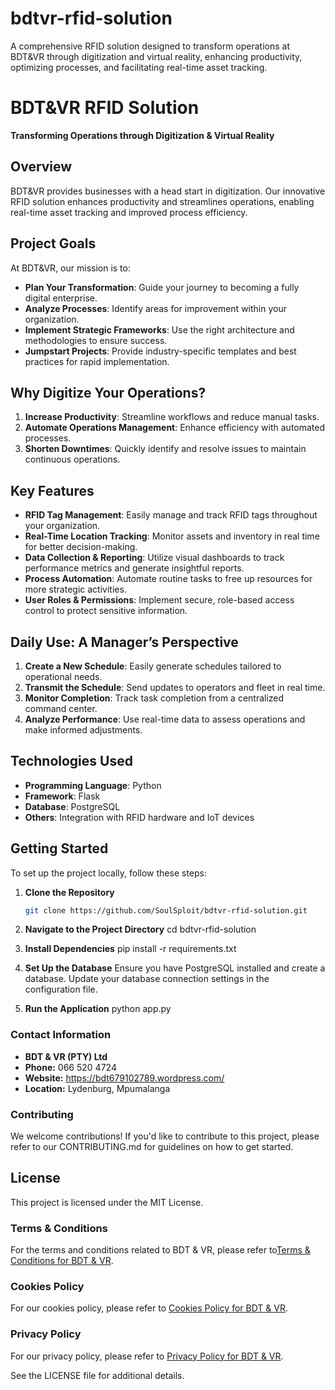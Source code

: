 # bdtvr-rfid-solution
A comprehensive RFID solution designed to transform operations at BDT&amp;VR through digitization and virtual reality, enhancing productivity, optimizing processes, and facilitating real-time asset tracking.

# BDT&VR RFID Solution

**Transforming Operations through Digitization & Virtual Reality**

## Overview
BDT&VR provides businesses with a head start in digitization. Our innovative RFID solution enhances productivity and streamlines operations, enabling real-time asset tracking and improved process efficiency.

## Project Goals
At BDT&VR, our mission is to:
- **Plan Your Transformation**: Guide your journey to becoming a fully digital enterprise.
- **Analyze Processes**: Identify areas for improvement within your organization.
- **Implement Strategic Frameworks**: Use the right architecture and methodologies to ensure success.
- **Jumpstart Projects**: Provide industry-specific templates and best practices for rapid implementation.

## Why Digitize Your Operations?
1. **Increase Productivity**: Streamline workflows and reduce manual tasks.
2. **Automate Operations Management**: Enhance efficiency with automated processes.
3. **Shorten Downtimes**: Quickly identify and resolve issues to maintain continuous operations.

## Key Features
- **RFID Tag Management**: Easily manage and track RFID tags throughout your organization.
- **Real-Time Location Tracking**: Monitor assets and inventory in real time for better decision-making.
- **Data Collection & Reporting**: Utilize visual dashboards to track performance metrics and generate insightful reports.
- **Process Automation**: Automate routine tasks to free up resources for more strategic activities.
- **User Roles & Permissions**: Implement secure, role-based access control to protect sensitive information.

## Daily Use: A Manager’s Perspective
1. **Create a New Schedule**: Easily generate schedules tailored to operational needs.
2. **Transmit the Schedule**: Send updates to operators and fleet in real time.
3. **Monitor Completion**: Track task completion from a centralized command center.
4. **Analyze Performance**: Use real-time data to assess operations and make informed adjustments.

## Technologies Used
- **Programming Language**: Python
- **Framework**: Flask
- **Database**: PostgreSQL
- **Others**: Integration with RFID hardware and IoT devices

## Getting Started
To set up the project locally, follow these steps:

1. **Clone the Repository**
   ```bash
   git clone https://github.com/SoulSploit/bdtvr-rfid-solution.git
   
2. **Navigate to the Project Directory**
   cd bdtvr-rfid-solution
   
3. **Install Dependencies**
   pip install -r requirements.txt
   
5. **Set Up the Database**
   Ensure you have PostgreSQL installed and create a database. Update your database connection settings in the 
   configuration file.
   
6. **Run the Application**
   python app.py
   
### Contact Information
- **BDT & VR (PTY) Ltd**
- **Phone:** 066 520 4724
- **Website:** https://bdt679102789.wordpress.com/
- **Location:** Lydenburg, Mpumalanga

### Contributing
We welcome contributions! If you'd like to contribute to this project, please refer to our CONTRIBUTING.md for guidelines on how to get started.

## License
This project is licensed under the MIT License. 

### Terms & Conditions
For the terms and conditions related to BDT & VR, please refer to[Terms & Conditions for BDT & VR]([link-to-terms](https://www.termsfeed.com/terms-conditions/58c1ad8af7042b47e480fe3116441a33)).

### Cookies Policy
For our cookies policy, please refer to [Cookies Policy for BDT & VR]([link-to-cookies-policy](https://www.termsfeed.com/cookies-policy/211050604fe7b2fd52456282536a5841)).

### Privacy Policy
For our privacy policy, please refer to [Privacy Policy for BDT & VR]([link-to-privacy-policy](https://www.termsfeed.com/privacy-policy/dccf77c030f8ec7f6eb9586263c3cdce)).

See the LICENSE file for additional details.
